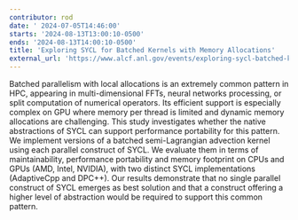 ```yaml
---
contributor: rod
date: '	2024-07-05T14:46:00'
starts: '2024-08-13T13:00:10-0500'
ends: '2024-08-13T14:00:10-0500'
title: 'Exploring SYCL for Batched Kernels with Memory Allocations'
external_url: 'https://www.alcf.anl.gov/events/exploring-sycl-batched-kernels-memory-allocations'
---
```


Batched parallelism with local allocations is an extremely common pattern in HPC, appearing in multi-dimensional FFTs,
neural networks processing, or split computation of numerical operators. Its efficient support is especially complex on
GPU where memory per thread is limited and dynamic memory allocations are challenging. This study investigates whether
the native abstractions of SYCL can support performance portability for this pattern. We implement versions of a batched
semi-Lagrangian advection kernel using each parallel construct of SYCL. We evaluate them in terms of maintainability,
performance portability and memory footprint on CPUs and GPUs (AMD, Intel, NVIDIA), with two distinct SYCL
implementations (AdaptiveCpp and DPC++). Our results demonstrate that no single parallel construct of SYCL emerges as
best solution and that a construct offering a higher level of abstraction would be required to support this common
pattern.
